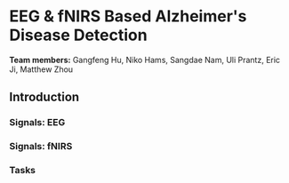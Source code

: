 # EEG & fNIRS Based Alzheimer's Disease Detection

**Team members:** Gangfeng Hu, Niko Hams, Sangdae Nam, Uli Prantz, Eric Ji, Matthew Zhou







## Introduction

### Signals: EEG



### Signals: fNIRS







### Tasks





